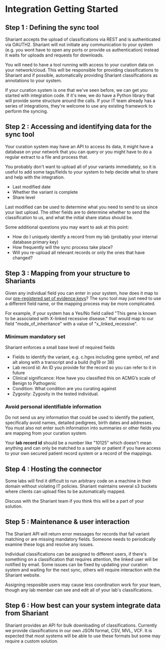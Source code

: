 # Integration Getting Started

## Step 1 : Defining the sync tool

Shariant accepts the upload of classifications via REST and is authenticated via OAUTH2.
Shariant will not initiate any communication to your system (e.g. you wont have to open any ports or provide us authentication) instead it waits for uploads and requests for downloads.

You will need to have a tool running with access to your curation data on your network/cloud. This will be responsible for providing classifications to Shariant and if possible, automatically providing Shariant classifications as annotations to your system.

If your curation system is one that we've seen before, we can get you started with integration code.
If it's new, we do have a Python library that will provide some structure around the calls.
If your IT team already has a series of integrations, they're welcome to use any existing framework to perform the syncing.

## Step 2 : Accessing and identifying data for the sync tool

Your curation system may have an API to access its data, it might have a database on your network that you can query or you might have to do a regular extract to a file and process that.

You probably don't want to upload all of your variants immediately, so it is useful to add some tags/fields to your system to help decide what to share and help with the integration.

* Last modified date
* Whether the variant is complete
* Share level

Last modified can be used to determine what you need to send to us since your last upload. The other fields are to determine whether to send the classification to us, and what the initial share status should be.

Some additional questions you may want to ask at this point:

* How do I uniquely identify a record from my lab (probably your internal database primary key)
* How frequently will the sync process take place?
* Will you re-upload all relevant records or only the ones that have changed?


## Step 3 : Mapping from your structure to Shariants

Given any individual field you can enter in your system, how does it map to our [pre-registered set of evidence keys](https://shariant.org.au/variantclassification/evidence_keys)?
The sync tool may just need to use a different field name, or the mapping process may be more complicated.

For example, if your system has a Yes/No field called "This gene is known to be associated with X-linked recessive disease." that would map to our field "mode_of_inheritance" with a value of "x_linked_recessive".

### Minimum mandatory set

Shariant enforces a small base level of required fields
* Fields to identify the variant, e.g. c.hgvs including gene symbol, ref and alt along with a transcript and a build (hg19 or 38)
* Lab record id: An ID you provide for the record so you can refer to it in future
* Clinical significance: How have you classified this on ACMG’s scale of Benign to Pathogenic
* Condition: What condition are you curating against
* Zygosity: Zygosity in the tested individual.

### Avoid personal identifiable information

Do not send us any information that could be used to identify the patient, specifically avoid names, detailed pedigrees, birth dates and addresses.
You must also not enter such information into summaries or other fields you are mapping from your curation system.

Your **lab record id** should be a number like "10125" which doesn't mean anything and can only be matched to a sample or patient if you have access to your own secured patient record system or a record of the mappings.

## Step 4 : Hosting the connector

Some labs will find it difficult to run arbitrary code on a machine in their domain without violating IT policies.
Shariant maintains several s3 buckets where clients can upload files to be automatically mapped.

Discuss with the Shariant team if you think this will be a part of your solution.

## Step 5 : Maintenance & user interaction

The Shariant API will return error messages for records that fail variant matching or are missing mandatory fields. Someone needs to periodically examine these logs and resolve any issues.

Individual classifications can be assigned to different users, if there's something on a classification that requires attention, the linked user will be notified by email.
Some issues can be fixed by updating your curation system and waiting for the next sync, others will require interaction with the Shariant website.

Assigning resposible users may cause less coordination work for your team, though any lab member can see and edit all of your lab's classifications.

## Step 6 : How best can your system integrate data from Shariant

Shariant provides an API for bulk downloading of classifications.
Currently we provide classifications in our own JSON format, CSV, MVL, VCF. It is expected that most systems will be able to use these formats but some may require a custom solution.
